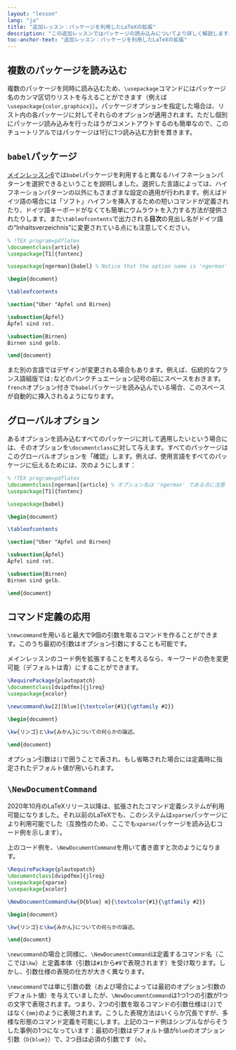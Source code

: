 ```yaml
---
layout: "lesson"
lang: "ja"
title: "追加レッスン：パッケージを利用したLaTeXの拡張"
description: "この追加レッスンではパッケージの読み込みについてより詳しく解説します。babelパッケージを用いて言語選択を行う方法やカスタムコマンドについてより踏み込んだ内容を扱います。"
toc-anchor-text: "追加レッスン：パッケージを利用したLaTeXの拡張"
---
```


## 複数のパッケージを読み込む

複数のパッケージを同時に読み込むため、`\usepackage`コマンドにはパッケージ名のカンマ区切りリストを与えることができます（例えば`\usepackage{color,graphicx}`）。パッケージオプションを指定した場合は、リスト内の各パッケージに対してそれらのオプションが適用されます。ただし個別にパッケージ読み込みを行ったほうがコメントアウトするのも簡単なので、このチュートリアルではパッケージは1行に1つ読み込む方針を貫きます。

## `babel`パッケージ

[メインレッスン6](lesson-06)では`babel`パッケージを利用すると異なるハイフネーションパターンを選択できるということを説明しました。選択した言語によっては、ハイフネーションパターンの以外にもさまざまな設定の適用が行われます。例えばドイツ語の場合には「ソフト」ハイフンを挿入するための短いコマンドが定義されたり、ドイツ語キーボードがなくても簡単にウムラウトを入力する方法が提供されたりします。また`\tableofcontents`で出力される**目次**の見出し名がドイツ語の“Inhaltsverzeichnis”に変更されている点にも注意してください。

```latex
% !TEX program=pdflatex
\documentclass{article}
\usepackage[T1]{fontenc}

\usepackage[ngerman]{babel} % Notice that the option name is 'ngerman'

\begin{document}

\tableofcontents

\section{"Uber "Apfel und Birnen}

\subsection{Äpfel}
Äpfel sind rot.

\subsection{Birnen}
Birnen sind gelb.

\end{document}
```

また別の言語ではデザインが変更される場合もあります。例えば、伝統的なフランス語組版では`:`などのパンクチュエーション記号の前にスペースをおきます。`french`オプション付きで`babel`パッケージを読み込んでいる場合、このスペースが自動的に挿入されるようになります。

## グローバルオプション

あるオプションを読み込むすべてのパッケージに対して適用したいという場合には、そのオプションを`\documentclass`に対して与えます。すべてのパッケージはこのグローバルオプションを「確認」します。例えば、使用言語をすべてのパッケージに伝えるためには、次のようにします：

```latex
% !TEX program=pdflatex
\documentclass[ngerman]{article} % オプション名は 'ngerman' である点に注意
\usepackage[T1]{fontenc}

\usepackage{babel}

\begin{document}

\tableofcontents

\section{"Uber "Apfel und Birnen}

\subsection{Äpfel}
Äpfel sind rot.

\subsection{Birnen}
Birnen sind gelb.

\end{document}
```

## コマンド定義の応用

`\newcommand`を用いると最大で9個の引数を取るコマンドを作ることができます。このうち最初の引数はオプション引数にすることも可能です。

メインレッスンのコード例を拡張することを考えるなら、キーワードの色を変更可能（デフォルトは青）にすることができます。

```latex
\RequirePackage{plautopatch}
\documentclass[dvipdfmx]{jlreq}
\usepackage{xcolor}

\newcommand\kw[2][blue]{\textcolor{#1}{\gtfamily #2}}

\begin{document}

\kw{リンゴ}と\kw{みかん}についての何らかの論述。

\end{document}
```

オプション引数は`[]`で囲うことで表され、もし省略された場合には定義時に指定されたデフォルト値が用いられます。

## `\NewDocumentCommand`

2020年10月のLaTeXリリース以降は、拡張されたコマンド定義システムが利用可能になりました。それ以前のLaTeXでも、このシステムは`xparse`パッケージにより利用可能でした（互換性のため、ここでも`xparse`パッケージを読み込むコード例を示します）。

上のコード例を、`\NewDocumentCommand`を用いて書き直すと次のようになります。

```latex
\RequirePackage{plautopatch}
\documentclass[dvipdfmx]{jlreq}
\usepackage{xparse}
\usepackage{xcolor}

\NewDocumentCommand\kw{O{blue} m}{\textcolor{#1}{\gtfamily #2}}

\begin{document}

\kw{リンゴ}と\kw{みかん}についての何らかの論述。

\end{document}
```

`\newcommand`の場合と同様に、`\NewDocumentCommand`は定義するコマンド名（ここでは`\kw`）と定義本体（引数は`#1`から`#9`で表現されます）を受け取ります。しかし、引数仕様の表現の仕方が大きく異なります。

`\newcommand`では単に引数の数（および場合によっては最初のオプション引数のデフォルト値）を与えていましたが、`\NewDocumentCommand`は1つ1つの引数が1つの文字で表現されます。つまり、2つの引数を取るコマンドの引数仕様は`[2]`ではなく`{mm}`のように表現されます。こうした表現方法はいくらか冗長ですが、多様な形態のコマンド定義を可能にします。上記のコード例はシンプルながらそうした事例の1つになっています：最初の引数はデフォルト値が`blue`のオプション引数（`O{blue}`）で、2つ目は必須の引数です（`m`）。
